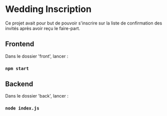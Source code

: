 # Wedding Inscription

Ce projet avait pour but de pouvoir s'inscrire sur la liste de confirmation des invités après avoir reçu le faire-part.

## Frontend

Dans le dossier 'front', lancer :

### `npm start`



## Backend

Dans le dossier 'back', lancer :

### `node index.js`


 
 
